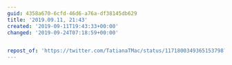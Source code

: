 ```yaml
---
guid: 4358a670-6cfd-46d6-a76a-df38145db629
title: '2019.09.11, 21:43'
created: '2019-09-11T19:43:33+00:00'
changed: '2019-09-24T07:18:59+00:00'


repost_of: 'https://twitter.com/TatianaTMac/status/1171800349365153798?s=20'
---
```


